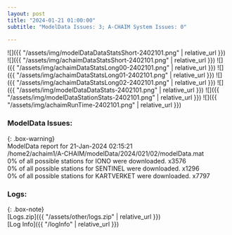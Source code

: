 ```yaml
---
layout: post
title: "2024-01-21 01:00:00"
subtitle: "ModelData Issues: 3; A-CHAIM System Issues: 0"

---
```


![]({{ "/assets/img/modelDataDataStatsShort-2402101.png" | relative_url }})
![]({{ "/assets/img/achaimDataStatsShort-2402101.png" | relative_url }})
![]({{ "/assets/img/achaimDataStatsLong00-2402101.png" | relative_url }})
![]({{ "/assets/img/achaimDataStatsLong01-2402101.png" | relative_url }})
![]({{ "/assets/img/achaimDataStatsLong02-2402101.png" | relative_url }})
![]({{ "/assets/img/modelDataDataStats-2402101.png" | relative_url }})
![]({{ "/assets/img/modelDataStationStats-2402101.png" | relative_url }})
![]({{ "/assets/img/achaimRunTime-2402101.png" | relative_url }})


### ModelData Issues:  
  
{: .box-warning}  
 ModelData report for 21-Jan-2024 02:15:21   
 /home2/achaim1/A-CHAIM/modelData/2024/021/02/modelData.mat   
 0% of all possible stations for IONO were downloaded. x3576   
 0% of all possible stations for SENTINEL were downloaded. x1296   
 0% of all possible stations for KARTVERKET were downloaded. x7797   
  


### Logs:  
  
{: .box-note}  
[Logs.zip]({{ "/assets/other/logs.zip" | relative_url }})  
[Log Info]({{ "/logInfo" | relative_url }})  
